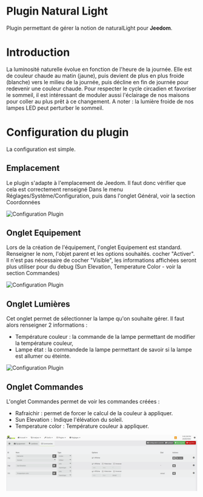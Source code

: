 # Plugin Natural Light

Plugin permettant de gérer la notion de naturalLight pour **Jeedom**.

# Introduction 

La luminosité naturelle évolue en fonction de l'heure de la journée.
Elle est de couleur chaude au matin (jaune), puis devient de plus en plus froide (blanche) vers le milieu de la journée, puis décline en fin de journée pour redevenir une couleur chaude.
Pour respecter le cycle circadien et favoriser le sommeil, il est intéressant de moduler aussi l'éclairage de nos maisons pour coller au plus prêt à ce changement.
A noter : la lumière froide de nos lampes LED peut perturber le sommeil.


# Configuration du plugin

La configuration est simple.

## Emplacement

Le plugin s'adapte à l'emplacement de Jeedom.
Il faut donc vérifier que cela est correctement renseigné
Dans le menu Réglages/Système/Configuration, puis dans l'onglet Général, voir la section Coordonnées

![Configuration Plugin](../images/Param_Coordonnées.png)

## Onglet Equipement

Lors de la création de l'équipement, l'onglet Equipement est standard.
Renseigner le nom, l'objet parent et les options souhaités.
cocher "Activer".
Il n'est pas nécessaire de cocher "Visible", les informations affichées seront plus utiliser pour du debug (Sun Elevation, Temperature Color - voir la section Commandes)

![Configuration Plugin](docs/images/Param_Coordonn%C3%A9es.png)

## Onglet Lumières

Cet onglet permet de sélectionner la lampe qu'on souhaite gérer.
Il faut alors renseigner 2 informations :
- Température couleur : la commande de la lampe permettant de modifier la température couleur,
- Lampe état : la commandede la lampe  permettant de savoir si la lampe est allumer ou éteinte.

![Configuration Plugin](docs/images/Equipement_Lumi%C3%A8res.png)

## Onglet Commandes

L'onglet Commandes permet de voir les commandes créées :
- Rafraichir : permet de forcer le calcul de la couleur à appliquer.
- Sun Elevation : Indique l'élévation du soleil.
- Temperature color : Température couleur à appliquer.

![Configuration Plugin](docs/images/Equipement_Commandes.png)

